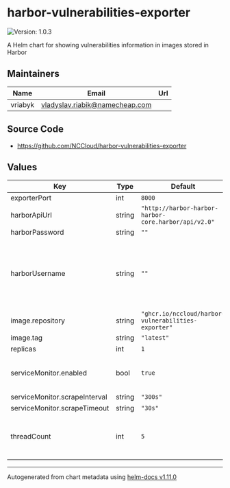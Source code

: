 # harbor-vulnerabilities-exporter

![Version: 1.0.3](https://img.shields.io/badge/Version-1.0.3-informational?style=flat-square)

A Helm chart for showing vulnerabilities information in images stored in Harbor

## Maintainers

| Name | Email | Url |
| ---- | ------ | --- |
| vriabyk | <vladyslav.riabik@namecheap.com> |  |

## Source Code

* <https://github.com/NCCloud/harbor-vulnerabilities-exporter>

## Values

| Key | Type | Default | Description |
|-----|------|---------|-------------|
| exporterPort | int | `8000` |  |
| harborApiUrl | string | `"http://harbor-harbor-harbor-core.harbor/api/v2.0"` |  |
| harborPassword | string | `""` |  |
| harborUsername | string | `""` | script won't use credentials if values are empty read-only user should be enough |
| image.repository | string | `"ghcr.io/nccloud/harbor-vulnerabilities-exporter"` |  |
| image.tag | string | `"latest"` |  |
| replicas | int | `1` |  |
| serviceMonitor.enabled | bool | `true` | serviceMonitor can be disabled if needed |
| serviceMonitor.scrapeInterval | string | `"300s"` |  |
| serviceMonitor.scrapeTimeout | string | `"30s"` |  |
| threadCount | int | `5` | number of threads for exporter script to call Harbor API |

----------------------------------------------
Autogenerated from chart metadata using [helm-docs v1.11.0](https://github.com/norwoodj/helm-docs/releases/v1.11.0)

